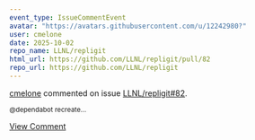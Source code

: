 ```yaml
---
event_type: IssueCommentEvent
avatar: "https://avatars.githubusercontent.com/u/12242980?"
user: cmelone
date: 2025-10-02
repo_name: LLNL/repligit
html_url: https://github.com/LLNL/repligit/pull/82
repo_url: https://github.com/LLNL/repligit
---
```


<a href='https://github.com/cmelone' target='_blank'>cmelone</a> commented on issue <a href='https://github.com/LLNL/repligit/pull/82' target='_blank'>LLNL/repligit#82</a>.

<small>@dependabot recreate...</small>

<a href='https://github.com/LLNL/repligit/pull/82' target='_blank'>View Comment</a>